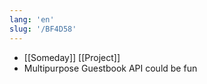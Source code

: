 ```yaml
---
lang: 'en'
slug: '/BF4D58'
---
```


- [[Someday]] [[Project]]
- Multipurpose Guestbook API could be fun

